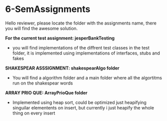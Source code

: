 # 6-SemAssignments
Hello reviewer, please locate the folder with the assignments name, there you will find the awesome solution.

**For the current test assignment: jesperBankTesting** 
- you will find implementations of the diffrent test classes in the test folder, it is implemented using implementations of interfaces, stubs and fakes


**SHAKESPEAR ASSSIGNMENT: shakespearAlgo folder**
- You will find a algorithm folder and a main folder where all the algortitms run on the shakespear words

**ARRAY PRIO QUE: ArrayPrioQue folder**
- Implemented using heap sort, could be optimized just heapifying singuilar elementents on insert, but currently i just heapify the whole thing on every insert
